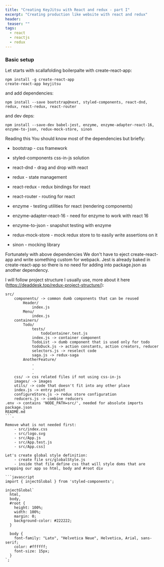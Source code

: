 ```yaml
---
title: "Creating KeyJitsu with React and redux - part I"
excerpt: "Creating production like website with react and redux"
header:
 teaser: ""
tags: 
  - react
  - reactjs
  - redux
--- 
```


### Basic setup
Let starts with scallafolding boilerpalte with create-react-app:

```
npm install -g create-react-app
create-react-app keyjitsu
```

and add dependencies:

```
npm install --save bootstrap@next, styled-components, react-dnd, redux, react-redux, react-router
```

and dev deps:
```
npm install --save-dev babel-jest, enzyme, enzyme-adapter-react-16, enzyme-to-json, redux-mock-store, sinon
```

Reading this You should know most of the dependencies but briefly:
   - bootstrap - css framework 
   - styled-components css-in-js solution
   - react-dnd - drag and drop with react
   - redux - state management
   - react-redux - redux bindings for react
   - react-router - routing for react

   - enzyme - testing utilities for react (rendering components)
   - enzyme-adapter-react-16 - need for enzyme to work with react 16
   - enzyme-to-json - snapshot testing with enzyme
   - redux-mock-store - mock redux store to to easily write assertions on it
   - sinon - mocking library

Fortunately with above dependencies We don't have to eject create-react-app and write something custom for webpack. 
Jest is already baked in create-react-app so there is no need for adding into package.json as another dependency.



I will follow project structure I usually use, more about it here (https://deaddesk.top/redux-project-structure/):

```
src/
    components/ -> common dumb components that can be reused
        Header/
            index.js
        Menu/
            index.js
    containers/
        Todo/
            tests/
                todoContainer.test.js
            index.js -> container component 
            TodoList -> dumb component that is used only for todo
            todoDuck.js -> action constants, action creators, reducer
            selectors.js -> reselect code
            saga.js -> redux-saga
        AnotherFeature/
            .
            .
            .
    css/ -> css related files if not using css-in-js
    images/ -> images
    utils/ -> code that doesn't fit into any other place
    index.js -> entry point
    configureStore.js -> redux store configuration
    reducers.js -> combine reducers
.env -> contains 'NODE_PATH=src/', needed for absolute imports
package.json
README.md
```.

Remove what is not needed first:
    - src/index.css 
    - src/logo.svg
    - src/App.js
    - src/App.test.js
    - src/App.css]

Let's create global style definition:
    - create file src/globalStyle.js
    - inside that file define css that will style doms that are wrapping our app so html, body and #root div

```javascript
import { injectGlobal } from 'styled-components';

injectGlobal`
  html,
  body,
  #root {
    height: 100%;
    width: 100%;
    margin: 0;
    background-color: #222222;
  }

  body {
    font-family: "Lato", "Helvetica Neue", Helvetica, Arial, sans-serif;
    color: #ffffff;
    font-size: 15px;
  }
`;
```